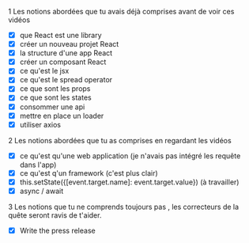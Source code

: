 1 Les notions abordées que tu avais déjà comprises avant de voir ces vidéos
- [x] que React est une library
- [x] créer un nouveau projet React
- [x] la structure d'une app React
- [x] créer un composant React
- [x] ce qu'est le jsx
- [x] ce qu'est le spread operator
- [x] ce que sont les props
- [x] ce que sont les states
- [x] consommer une api
- [x] mettre en place un loader
- [x] utiliser axios

2 Les notions abordées que tu as comprises en regardant les vidéos
- [x] ce qu'est qu'une web application (je n'avais pas intégré les requête dans l'app)
- [x] ce qu'est q'un framework (c'est plus clair)
- [x] this.setState({[event.target.name]: event.target.value}) (à travailler)
- [x] async / await

3 Les notions que tu ne comprends toujours pas , les correcteurs de la quête seront ravis de t'aider.
- [x] Write the press release
